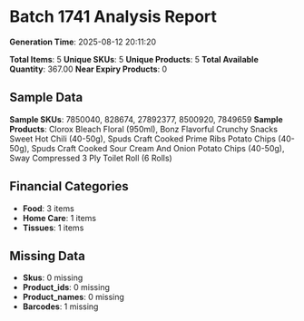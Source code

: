 # Batch 1741 Analysis Report

**Generation Time**: 2025-08-12 20:11:20

**Total Items**: 5
**Unique SKUs**: 5
**Unique Products**: 5
**Total Available Quantity**: 367.00
**Near Expiry Products**: 0

## Sample Data
**Sample SKUs**: 7850040, 828674, 27892377, 8500920, 7849659
**Sample Products**: Clorox Bleach Floral (950ml), Bonz Flavorful Crunchy Snacks Sweet Hot Chili (40-50g), Spuds Craft Cooked Prime Ribs Potato Chips (40-50g), Spuds Craft Cooked Sour Cream And Onion Potato Chips (40-50g), Sway Compressed 3 Ply Toilet Roll (6 Rolls)

## Financial Categories
- **Food**: 3 items
- **Home Care**: 1 items
- **Tissues**: 1 items

## Missing Data
- **Skus**: 0 missing
- **Product_ids**: 0 missing
- **Product_names**: 0 missing
- **Barcodes**: 1 missing
